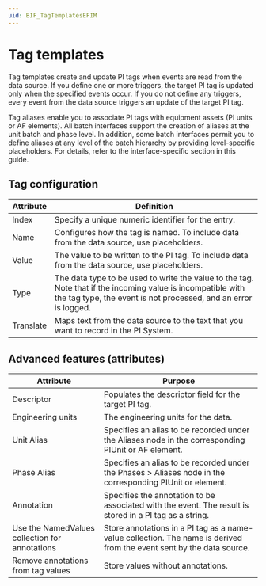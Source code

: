 ```yaml
---
uid: BIF_TagTemplatesEFIM
---
```


# Tag templates

Tag templates create and update PI tags when events are read from the data source. If you define one or more triggers, the target PI tag is updated only when the specified events occur. If you do not define any triggers, every event from the data source triggers an update of the target PI tag.

Tag aliases enable you to associate PI tags with equipment assets (PI units or AF elements). All batch interfaces support the creation of aliases at the unit batch and phase level. In addition, some batch interfaces permit you to define aliases at any level of the batch hierarchy by providing level-specific placeholders. For details, refer to the interface-specific section in this guide.

## Tag configuration

| Attribute | Definition |
| --------- | ---------- |
| Index | Specify a unique numeric identifier for the entry. |
| Name |  Configures how the tag is named. To include data from the data source, use placeholders. |
| Value | The value to be written to the PI tag. To include data from the data source, use placeholders. |
| Type |  The data type to be used to write the value to the tag. Note that if the incoming value is incompatible with the tag type, the event is not processed, and an error is logged. |
| Translate | Maps text from the data source to the text that you want to record in the PI System. |

## Advanced features (attributes)

| Attribute | Purpose |
| --------- | ------- |
| Descriptor | Populates the descriptor field for the target PI tag. |
| Engineering units | The engineering units for the data. 
Unit Alias | Specifies an alias to be recorded under the Aliases node in the corresponding PIUnit or AF element. |
| Phase Alias | Specifies an alias to be recorded under the Phases > Aliases node in the corresponding PIUnit or element. |
| Annotation | Specifies the annotation to be associated with the event. The result is stored in a PI tag as a string. |
| Use the NamedValues collection for annotations | Store annotations in a PI tag as a name-value collection. The name is derived from the event sent by the data source. |
| Remove annotations from tag values | Store values without annotations. |
